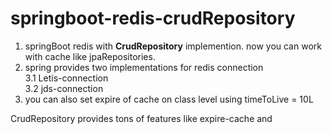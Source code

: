 # springboot-redis-crudRepository
1. springBoot redis with <b>CrudRepository</b> implemention. now you can work with cache like jpaRepositories. 
3. spring provides two implementations for redis connection </br>
  3.1 Letis-connection </br>
  3.2 jds-connection
2. you can also set expire of cache on class level using timeToLive =  10L
 
 
 
 CrudRepository provides tons of features like expire-cache and 

